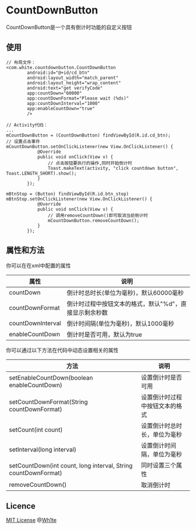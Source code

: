 # CountDownButton
CountDownButton是一个具有倒计时功能的自定义按钮

## 使用

```
// 布局文件：
<com.white.countdownbutton.CountDownButton
        android:id="@+id/cd_btn"
        android:layout_width="match_parent"
        android:layout_height="wrap_content"
        android:text="get verifyCode"
        app:countDown="60000"
        app:countDownFormat="Please wait (%ds)"
        app:countDownInterval="1000"
        app:enableCountDown="true"
        />
        
// Activity代码：
...
mCountDownButton = (CountDownButton) findViewById(R.id.cd_btn);
// 设置点击事件
mCountDownButton.setOnClickListener(new View.OnClickListener() {
            @Override
            public void onClick(View v) {
                // 点击按钮要执行的操作,同时开始倒计时
                Toast.makeText(activity, "click countdown button", Toast.LENGTH_SHORT).show();
            }
        });

mBtnStop = (Button) findViewById(R.id.btn_stop)
mBtnStop.setOnClickListener(new View.OnClickListener() {
            @Override
            public void onClick(View v) {
                // 调用removeCountDown()即可取消当前倒计时
                mCountDownButton.removeCountDown();
            }
        });
```

## 属性和方法

你可以在在xml中配置的属性

属性 | 说明
---|---
countDown | 倒计时总时长(单位为毫秒)，默认60000毫秒
countDownFormat | 倒计时过程中按钮文本的格式，默认"%d"，直接显示剩余秒数
countDownInterval | 倒计时间隔(单位为毫秒)，默认1000毫秒
enableCountDown | 倒计时是否可用，默认为true

你可以通过以下方法在代码中动态设置相关的属性

方法 | 说明
---|---
setEnableCountDown(boolean enableCountDown) | 设置倒计时是否可用
setCountDownFormat(String countDownFormat) | 设置倒计时过程中按钮文本的格式
setCount(int count) | 设置倒计时总时长，单位为毫秒
setInterval(long interval) | 设置倒计时间隔，单位为毫秒
setCountDown(int count, long interval, String countDownFormat) | 同时设置三个属性
removeCountDown() | 取消倒计时

## Licence

[MIT License](https://opensource.org/licenses/MIT) @[Wh1te](https://github.com/WhiteDG)
